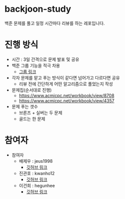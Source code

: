 # backjoon-study
백준 문제를 풀고 일정 시간마다 리뷰를 하는 레포입니다.
# 진행 방식
- 시간 : 3일 간격으로 문제 발표 및 공유
- 백준 그룹 기능을 적극 차용    
  - [그룹 링크](https://www.acmicpc.net/group/22733)
- 각자 문제를 맡고 푸는 방식이 같다면 넘어가고 다르다면 공유
  - 리뷰 전에 간단하게 어떤 알고리즘으로 풀었는지 작성
- 문제집(순서대로 진행)
  - https://www.acmicpc.net/workbook/view/8708
  - https://www.acmicpc.net/workbook/view/4357
- 문제 푸는 갯수
  - 브론즈 + 실버는 두 문제
  - 골드는 한 문제

# 참여자
  - 참여자
    - 배제우 : jeus1998
      - [깃허브 링크](https://github.com/jeus1998)
    - 진관호 : kwanho12
      - [깃허브 링크](https://github.com/kwanho12)
    - 이건희 : hegunhee
      - [깃허브 링크](https://github.com/hegunhee)
